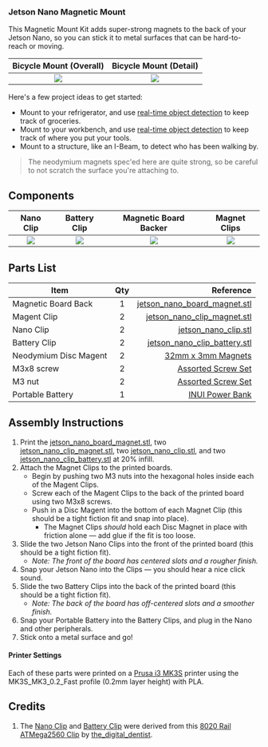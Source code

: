### Jetson Nano Magnetic Mount

This Magnetic Mount Kit adds super-strong magnets to the back of your Jetson Nano, so you can stick it to metal surfaces that can be hard-to-reach or moving. 

|  Bicycle Mount (Overall) | Bicycle Mount (Detail) |
| :---: | :---: |
| ![](https://github.com/madelinegannon/jetson-nano-builds/blob/master/magnetic-mount/images/jetson_nano_magnetic-mount_overall.png) | ![](https://github.com/madelinegannon/jetson-nano-builds/blob/master/magnetic-mount/images/jetson_nano_magnetic-mount_detail.png) |

Here's a few project ideas to get started:
- Mount to your refrigerator, and use [real-time object detection](https://jkjung-avt.github.io/yolov3/) to keep track of groceries.
- Mount to your workbench, and use [real-time object detection](https://jkjung-avt.github.io/yolov3/) to keep track of where you put your tools.
- Mount to a structure, like an I-Beam, to detect who has been walking by.

> The neodymium magnets spec'ed here are quite strong, so be careful to not scratch the surface you're attaching to.

## Components

| Nano Clip | Battery Clip | Magnetic Board Backer | Magnet Clips |
| :---: | :---: | :---: | :---: |
| ![](https://github.com/madelinegannon/jetson-nano-builds/blob/master/images/jetson_nano_clip_dimensions.png) | ![](https://github.com/madelinegannon/jetson-nano-builds/blob/master/images/jetson_nano_clip_battery_dimensions.png) | ![](https://github.com/madelinegannon/jetson-nano-builds/blob/master/magnetic-mount/images/jetson_nano_magnetic_board.png) | ![](https://github.com/madelinegannon/jetson-nano-builds/blob/master/magnetic-mount/images/jetson_nano_magnetic_clip.png) |


## Parts List

| Item        | Qty           | Reference  |
| ------------- |:-------------:| -----:|
| Magnetic Board Back | 1 | [jetson_nano_board_magnet.stl](https://github.com/madelinegannon/jetson-nano-builds/blob/master/magnetic-mount/jetson_nano_board_magnet.stl) |
| Magent Clip  | 2 | [jetson_nano_clip_magnet.stl](https://github.com/madelinegannon/jetson-nano-builds/blob/master/magnetic-mount/jetson_nano_clip_magnet.stl) |
| Nano Clip  | 2 | [jetson_nano_clip.stl](https://github.com/madelinegannon/jetson-nano-builds/blob/master/magnetic-mount/jetson_nano_clip.stl) |
| Battery Clip  | 2 | [jetson_nano_clip_battery.stl](https://github.com/madelinegannon/jetson-nano-builds/blob/master/magnetic-mount/jetson_nano_clip_battery.stl) |
| Neodymium Disc Magent | 2 | [32mm x 3mm Magnets](https://www.amazon.com/gp/product/B06XD2X45M/) |
| M3x8 screw | 2 | [Assorted Screw Set](https://www.amazon.com/VIGRUE-1080pcs-Assortment-Kit-Wrenches/dp/B07FCDL2SY/) |
| M3 nut | 2 | [Assorted Screw Set](https://www.amazon.com/VIGRUE-1080pcs-Assortment-Kit-Wrenches/dp/B07FCDL2SY/) |
| Portable Battery | 1 | [INUI Power Bank](https://www.amazon.com/INIU-Portable-External-Powerbank-Compatible/dp/B07H6LB4J4/) |



## Assembly Instructions

1. Print the [jetson_nano_board_magnet.stl](https://github.com/madelinegannon/jetson-nano-builds/blob/master/magnetic-mount/jetson_nano_board_magnet.stl),  two [jetson_nano_clip_magnet.stl](https://github.com/madelinegannon/jetson-nano-builds/blob/master/magnetic-mount/jetson_nano_clip_magnet.stl), two [jetson_nano_clip.stl](https://github.com/madelinegannon/jetson-nano-builds/blob/master/garden-stake/jetson_nano_clip.stl), and two [jetson_nano_clip_battery.stl](https://github.com/madelinegannon/jetson-nano-builds/blob/master/magnetic-mount/jetson_nano_clip_battery.stl) at 20% infill.
2. Attach the Magnet Clips to the printed boards.
    - Begin by pushing two M3 nuts into the hexagonal holes inside each of the Magent Clips.
    - Screw each of the Magent Clips to the back of the printed board using two M3x8 screws.
    - Push in a Disc Magent into the bottom of each Magnet Clip (this should be a tight fiction fit and snap into place).
        - The Magnet Clips _should_ hold each Disc Magnet in place with friction alone — add glue if the fit is too loose.
3. Slide the two Jetson Nano Clips into the front of the printed board (this should be a tight fiction fit). 
    - _Note: The front of the board has centered slots and a rougher finish._
4. Snap your Jetson Nano into the Clips — you should hear a nice click sound.
5. Slide the two Battery Clips into the back of the printed board (this should be a tight fiction fit). 
    - _Note: The back of the board has off-centered slots and a smoother finish._
6. Snap your Portable Battery into the Battery Clips, and plug in the Nano and other peripherals.
7. Stick onto a metal surface and go!

#### Printer Settings
Each of these parts were printed on a [Prusa i3 MK3S](https://www.prusa3d.com/original-prusa-i3-mk3/) printer using the MK3S_MK3_0.2_Fast profile (0.2mm layer height) with PLA. 

## Credits
1. The [Nano Clip](https://github.com/madelinegannon/jetson-nano-builds/blob/master/magnetic-mount/jetson_nano_clip.stl) and [Battery Clip](https://github.com/madelinegannon/jetson-nano-builds/blob/master/magnetic-mount/jetson_nano_clip_battery.stl) were derived from this [8020 Rail ATMega2560 Clip](https://www.thingiverse.com/thing:155130) by [the_digital_dentist](https://www.thingiverse.com/the_digital_dentist/about).

